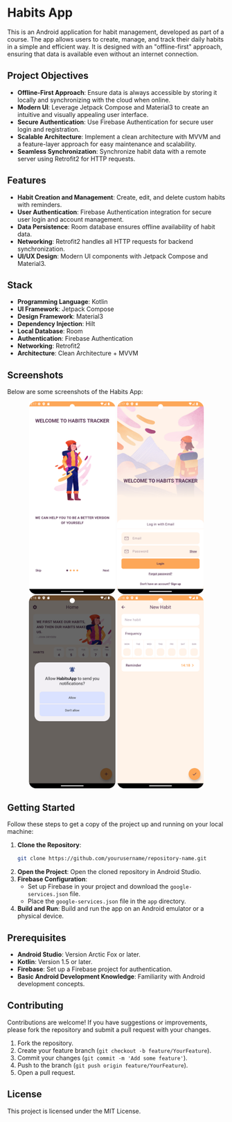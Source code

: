 # Habits App

This is an Android application for habit management, developed as part of a course. The app allows users to create, manage, and track their daily habits in a simple and efficient way. It is designed with an "offline-first" approach, ensuring that data is available even without an internet connection.

## Project Objectives

- **Offline-First Approach**: Ensure data is always accessible by storing it locally and synchronizing with the cloud when online.
- **Modern UI**: Leverage Jetpack Compose and Material3 to create an intuitive and visually appealing user interface.
- **Secure Authentication**: Use Firebase Authentication for secure user login and registration.
- **Scalable Architecture**: Implement a clean architecture with MVVM and a feature-layer approach for easy maintenance and scalability.
- **Seamless Synchronization**: Synchronize habit data with a remote server using Retrofit2 for HTTP requests.

## Features

- **Habit Creation and Management**: Create, edit, and delete custom habits with reminders.
- **User Authentication**: Firebase Authentication integration for secure user login and account management.
- **Data Persistence**: Room database ensures offline availability of habit data.
- **Networking**: Retrofit2 handles all HTTP requests for backend synchronization.
- **UI/UX Design**: Modern UI components with Jetpack Compose and Material3.

## Stack

- **Programming Language**: Kotlin
- **UI Framework**: Jetpack Compose
- **Design Framework**: Material3
- **Dependency Injection**: Hilt
- **Local Database**: Room
- **Authentication**: Firebase Authentication
- **Networking**: Retrofit2
- **Architecture**: Clean Architecture + MVVM

## Screenshots

Below are some screenshots of the Habits App:

<p align="center">
  <img src="./images/screenshot-1.png" alt="Onboarding" width="200"/>
  <img src="./images/screenshot-2.png" alt="Login" width="200"/>
  <img src="./images/screenshot-3.png" alt="Notification" width="200"/>
  <img src="./images/screenshot-4.png" alt="Habits" width="200"/>
</p>

## Getting Started

Follow these steps to get a copy of the project up and running on your local machine:

1. **Clone the Repository**:
    ```bash
    git clone https://github.com/yourusername/repository-name.git
    ```
2. **Open the Project**:
    Open the cloned repository in Android Studio.
3. **Firebase Configuration**:
    - Set up Firebase in your project and download the `google-services.json` file.
    - Place the `google-services.json` file in the `app` directory.
4. **Build and Run**:
    Build and run the app on an Android emulator or a physical device.

## Prerequisites

- **Android Studio**: Version Arctic Fox or later.
- **Kotlin**: Version 1.5 or later.
- **Firebase**: Set up a Firebase project for authentication.
- **Basic Android Development Knowledge**: Familiarity with Android development concepts.

## Contributing

Contributions are welcome! If you have suggestions or improvements, please fork the repository and submit a pull request with your changes.

1. Fork the repository.
2. Create your feature branch (`git checkout -b feature/YourFeature`).
3. Commit your changes (`git commit -m 'Add some feature'`).
4. Push to the branch (`git push origin feature/YourFeature`).
5. Open a pull request.

## License

This project is licensed under the MIT License.
